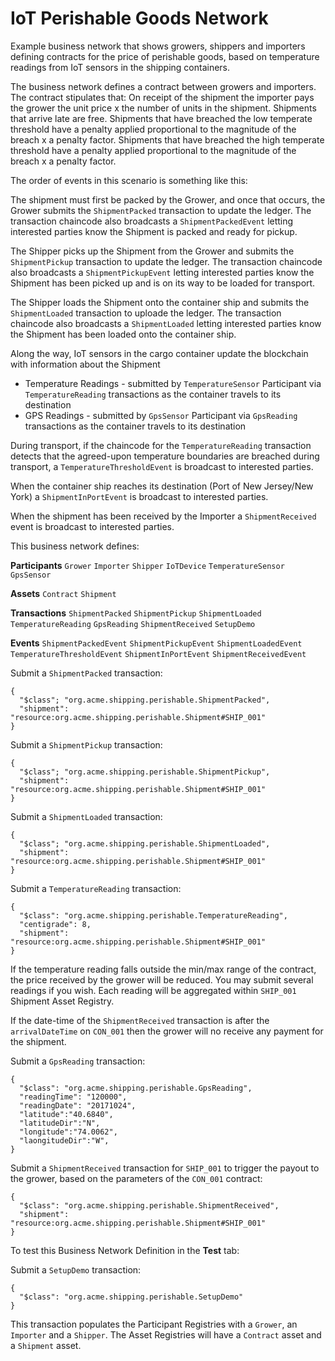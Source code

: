 # IoT Perishable Goods Network
Example business network that shows growers, shippers and importers defining contracts for the price of perishable goods, based on temperature readings from IoT sensors in the shipping containers.

The business network defines a contract between growers and importers. The contract stipulates that: On receipt of the shipment the importer pays the grower the unit price x the number of units in the shipment. Shipments that arrive late are free. Shipments that have breached the low temperate threshold have a penalty applied proportional to the magnitude of the breach x a penalty factor. Shipments that have breached the high temperate threshold have a penalty applied proportional to the magnitude of the breach x a penalty factor.

The order of events in this scenario is something like this:

The shipment must first be packed by the Grower, and once that occurs, the Grower submits the ``ShipmentPacked`` transaction to update the ledger. The transaction chaincode also broadcasts a ``ShipmentPackedEvent`` letting interested parties know the Shipment is packed and ready for pickup.

The Shipper picks up the Shipment from the Grower and submits the ``ShipmentPickup`` transaction to update the ledger. The transaction chaincode also broadcasts a ``ShipmentPickupEvent`` letting interested parties know the Shipment has been picked up and is on its way to be loaded for transport.

The Shipper loads the Shipment onto the container ship and submits the ``ShipmentLoaded`` transaction to uploade the ledger. The transaction chaincode also broadcasts a ``ShipmentLoaded`` letting interested parties know the Shipment has been loaded onto the container ship.

Along the way, IoT sensors in the cargo container update the blockchain with information about the Shipment

* Temperature Readings - submitted by ``TemperatureSensor`` Participant via ``TemperatureReading`` transactions as the container travels to its destination
* GPS Readings - submitted by ``GpsSensor`` Participant via ``GpsReading`` transactions as the container travels to its destination

During transport, if the chaincode for the ``TemperatureReading`` transaction detects that the agreed-upon temperature boundaries are breached during transport, a ``TemperatureThresholdEvent`` is broadcast to interested parties.

When the container ship reaches its destination (Port of New Jersey/New York) a ``ShipmentInPortEvent`` is broadcast to interested parties.

When the shipment has been received by the Importer a ``ShipmentReceived`` event is broadcast to interested parties.

This business network defines:

**Participants**
`Grower` `Importer` `Shipper` `IoTDevice` `TemperatureSensor` `GpsSensor`

**Assets**
`Contract` `Shipment`

**Transactions**
`ShipmentPacked` `ShipmentPickup` `ShipmentLoaded` `TemperatureReading` `GpsReading` `ShipmentReceived` `SetupDemo`

**Events**
`ShipmentPackedEvent` `ShipmentPickupEvent` `ShipmentLoadedEvent` `TemperatureThresholdEvent` `ShipmentInPortEvent` `ShipmentReceivedEvent`

Submit a `ShipmentPacked` transaction:

```
{
  "$class"; "org.acme.shipping.perishable.ShipmentPacked",
  "shipment": "resource:org.acme.shipping.perishable.Shipment#SHIP_001"
}
```

Submit a `ShipmentPickup` transaction:

```
{
  "$class"; "org.acme.shipping.perishable.ShipmentPickup",
  "shipment": "resource:org.acme.shipping.perishable.Shipment#SHIP_001"
}
```

Submit a `ShipmentLoaded` transaction:

```
{
  "$class"; "org.acme.shipping.perishable.ShipmentLoaded",
  "shipment": "resource:org.acme.shipping.perishable.Shipment#SHIP_001"
}
```

Submit a `TemperatureReading` transaction:

```
{
  "$class": "org.acme.shipping.perishable.TemperatureReading",
  "centigrade": 8,
  "shipment": "resource:org.acme.shipping.perishable.Shipment#SHIP_001"
}
```

If the temperature reading falls outside the min/max range of the contract, the price received by the grower will be reduced. You may submit several readings if you wish. Each reading will be aggregated within `SHIP_001` Shipment Asset Registry.

If the date-time of the `ShipmentReceived` transaction is after the `arrivalDateTime` on `CON_001` then the grower will no receive any payment for the shipment.

Submit a `GpsReading` transaction:

```
{
  "$class": "org.acme.shipping.perishable.GpsReading",
  "readingTime": "120000",
  "readingDate": "20171024",
  "latitude":"40.6840",
  "latitudeDir":"N",
  "longitude":"74.0062",
  "laongitudeDir":"W",
}
```

Submit a `ShipmentReceived` transaction for `SHIP_001` to trigger the payout to the grower, based on the parameters of the `CON_001` contract:

```
{
  "$class": "org.acme.shipping.perishable.ShipmentReceived",
  "shipment": "resource:org.acme.shipping.perishable.Shipment#SHIP_001"
}
```

To test this Business Network Definition in the **Test** tab:

Submit a `SetupDemo` transaction:

```
{
  "$class": "org.acme.shipping.perishable.SetupDemo"
}
```

This transaction populates the Participant Registries with a `Grower`, an `Importer` and a `Shipper`. The Asset Registries will have a `Contract` asset and a `Shipment` asset.


